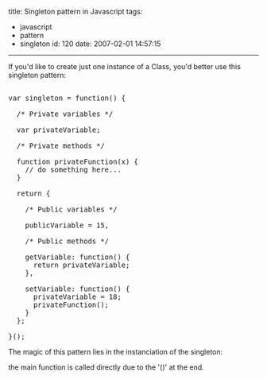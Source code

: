 title: Singleton pattern in Javascript
tags:
  - javascript
  - pattern
  - singleton
id: 120
date: 2007-02-01 14:57:15
---

If you'd like to create just one instance of a Class, you'd better use this singleton pattern:
<pre>

var singleton = function() {

  /* Private variables */

  var privateVariable;

  /* Private methods */

  function privateFunction(x) {
    // do something here...
  }

  return {

    /* Public variables */

    publicVariable = 15,

    /* Public methods */

    getVariable: function() {
      return privateVariable;
    },

    setVariable: function() {
      privateVariable = 18;
      privateFunction();
    }
  };

}();</pre>
The magic of this pattern lies in the instanciation of the singleton:

the main function is called directly due to the '()' at the end.